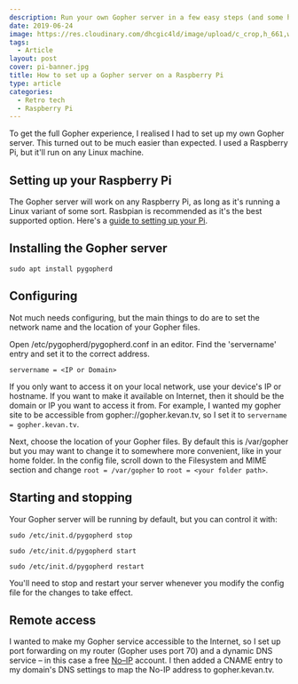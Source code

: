 ```yaml
---
description: Run your own Gopher server in a few easy steps (and some harder ones).
date: 2019-06-24
image: https://res.cloudinary.com/dhcgic4ld/image/upload/c_crop,h_661,w_882,x_156,y_264/c_scale,h_661,w_882/v1705278854/slc1/441.png
tags:
  - Article
layout: post
cover: pi-banner.jpg
title: How to set up a Gopher server on a Raspberry Pi
type: article
categories:
  - Retro tech
  - Raspberry Pi
---
```


To get the full Gopher experience, I realised I had to set up my own Gopher server. This turned out to be much easier than expected.  I used a Raspberry Pi, but it'll run on any Linux machine. 

## Setting up your Raspberry Pi

The Gopher server will work on any Raspberry Pi, as long as it's running a Linux variant of some sort. Rasbpian is recommended as it's the best supported option. Here's a [guide to setting up your Pi](https://projects.raspberrypi.org/en/projects/raspberry-pi-setting-up).

## Installing the Gopher server

```sudo apt install pygopherd```

## Configuring

Not much needs configuring, but the main things to do are to set the network name and the location of your Gopher files.

Open /etc/pygopherd/pygopherd.conf in an editor. Find the 'servername' entry and set it to the correct address. 

```servername = <IP or Domain>```

If you only want to access it on your local network, use your device's IP or hostname. If you want to make it available on Internet, then it should be the domain or IP you want to access it from. For example, I wanted my gopher site to be accessible from gopher://gopher.kevan.tv, so I set it to ```servername = gopher.kevan.tv```.


Next, choose the location of your Gopher files. By default this is /var/gopher but you may want to change it to somewhere more convenient, like in your home folder. In the config file, scroll down to the Filesystem and MIME section and change ```root = /var/gopher``` to ```root = <your folder path>```.

## Starting and stopping

Your Gopher server will be running by default, but you can control it with:

```sudo /etc/init.d/pygopherd stop```

```sudo /etc/init.d/pygopherd start```

```sudo /etc/init.d/pygopherd restart```

You'll need to stop and restart your server whenever you modify the config file for the changes to take effect.

## Remote access

I wanted to make my Gopher service accessible to the Internet, so I set up port forwarding on my router (Gopher uses port 70) and a dynamic DNS service – in this case a free [No–IP](https://www.noip.com) account. I then added a CNAME entry to my domain's DNS settings to map the No-IP address to gopher.kevan.tv.



